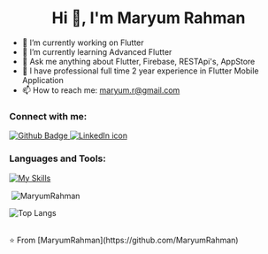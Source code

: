  <h1 align="center">Hi 👋, I'm Maryum Rahman</h1>

- 🔭 I’m currently working on Flutter
- 💬  I’m currently learning Advanced Flutter
- 💬 Ask me anything about Flutter, Firebase, RESTApi's, AppStore
- 💬 I have professional full time 2 year experience in Flutter Mobile Application
- 📫 How to reach me: maryum.r@gmail.com

  
### Connect with me:
<div id="badges">
  <a href="https://github.com/MaryumRahman">
    <img src="https://img.shields.io/badge/Github-white?style=for-the-badge&logo=Github&logoColor=black" alt="Github Badge"/>
  </a>
  <a href="https://www.linkedin.com/in/maryum-rahman-a0486670">
  <img src="https://img.shields.io/badge/LinkedIn-0077B5?style=for-the-badge&logo=linkedin&logoColor=white" alt="LinkedIn icon">
  </a>
</div>

### Languages and Tools:
[![My Skills](https://skillicons.dev/icons?i=flutter,dart,java,firebase,github,git,postman,figma,androidstudio,githubactions,postgres,stackoverflow,xd&perline=5)](https://skillicons.dev)

<p>&nbsp;<img align="center" src="https://github-readme-stats.vercel.app/api?username=MaryumRahman&show_icons=true&locale=en&theme=dark" alt="MaryumRahman" /></p>

![Top Langs](https://github-readme-stats.vercel.app/api/top-langs/?username=MaryumRahman&theme=dark)


<br>
⭐️ From [MaryumRahman](https://github.com/MaryumRahman)
